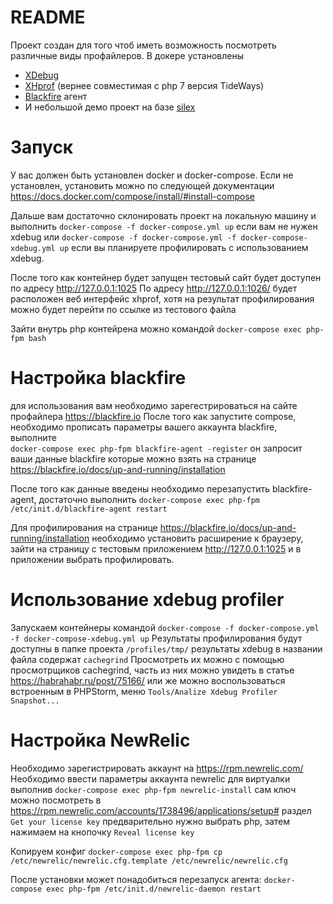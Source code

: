 # README

Проект создан для того чтоб иметь возможность посмотреть различные виды профайлеров.
В докере установлены
* [XDebug](https://xdebug.org/)
* [XHprof](https://tideways.io/profiler/xhprof-for-php7-php5.6) (вернее совместимая с php 7 версия TideWays) 
* [Blackfire](htpps://blackfire.io) агент
* И небольшой демо проект на базе [silex](https://silex.symfony.com/)

# Запуск

У вас должен быть установлен docker и docker-compose. 
Если не установлен, установить можно по следующей документации
https://docs.docker.com/compose/install/#install-compose

Дальше вам достаточно склонировать проект на локальную машину и выполнить 
`docker-compose -f docker-compose.yml up` если вам не нужен xdebug
или `docker-compose -f docker-compose.yml -f docker-compose-xdebug.yml up`
если вы планируете профилировать с использованием xdebug.

После того как контейнер будет запущен тестовый сайт будет доступен по адресу http://127.0.0.1:1025
По адресу http://127.0.0.1:1026/ будет расположен веб интерфейс xhprof, хотя на результат профилирования можно будет перейти по ссылке из тестового файла

Зайти внутрь php контейрена можно командой `docker-compose exec php-fpm bash`

# Настройка blackfire

для использования вам необходимо зарегестрироваться на сайте профайлера https://blackfire.io
После того как запустите compose, необходимо прописать параметры вашего аккаунта blackfire, выполните  
`docker-compose exec php-fpm blackfire-agent -register`
он запросит ваши данные blackfire которые можно взять на странице https://blackfire.io/docs/up-and-running/installation

После того как данные введены необходимо перезапустить blackfire-agent, достаточно выполнить
`docker-compose exec php-fpm /etc/init.d/blackfire-agent restart`

Для профилирования на странице https://blackfire.io/docs/up-and-running/installation необходимо установить расширение к 
браузеру, зайти на страницу с тестовым приложением http://127.0.0.1:1025 и в приложении выбрать профилировать.

# Использование xdebug profiler

Запускаем контейнеры командой `docker-compose -f docker-compose.yml -f docker-compose-xdebug.yml up`
Результаты профилирования будут доступны в папке проекта `/profiles/tmp/` результаты xdebug в названии файла содержат `cachegrind`
Просмотреть их можно с помощью просмотрщиков cachegrind, часть из них можно увидеть в статье https://habrahabr.ru/post/75166/ 
или же можно воспользоваться встроенным в PHPStorm, меню `Tools/Analize Xdebug Profiler Snapshot...`


# Настройка NewRelic

Необходимо зарегистрировать аккаунт на https://rpm.newrelic.com/
Необходимо ввести параметры аккаунта newrelic для виртуалки выполнив
`docker-compose exec php-fpm newrelic-install`
сам ключ можно посмотреть в https://rpm.newrelic.com/accounts/1738496/applications/setup# раздел `Get your license key`
предварительно нужно выбрать php, затем нажимаем на кнопочку `Reveal license key`

Копируем конфиг
`docker-compose exec php-fpm cp /etc/newrelic/newrelic.cfg.template /etc/newrelic/newrelic.cfg`

После установки может понадобиться перезапуск агента:
`docker-compose exec php-fpm /etc/init.d/newrelic-daemon restart`